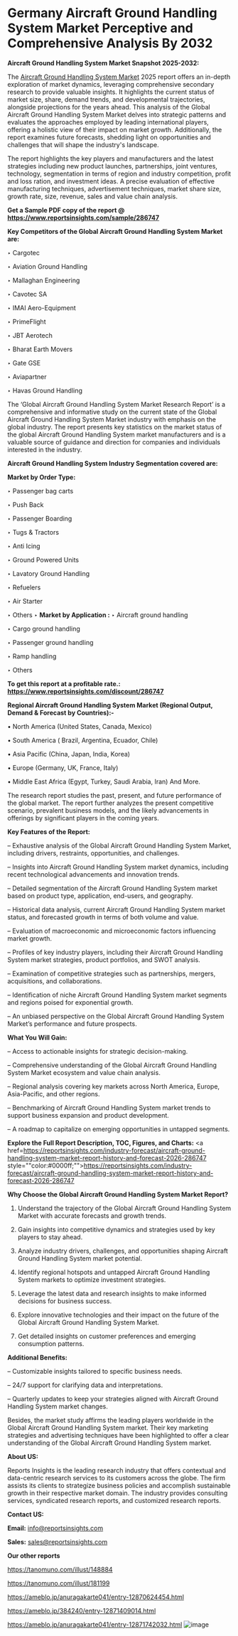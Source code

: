 # Germany Aircraft Ground Handling System Market Perceptive and Comprehensive Analysis By 2032

<strong>Aircraft Ground Handling System Market Snapshot 2025-2032:</strong>

The <a href=https://www.reportsinsights.com/sample/286747>Aircraft Ground Handling System Market</a> 2025 report offers an in-depth exploration of market dynamics, leveraging comprehensive secondary research to provide valuable insights. It highlights the current status of market size, share, demand trends, and developmental trajectories, alongside projections for the years ahead. This analysis of the Global Aircraft Ground Handling System Market delves into strategic patterns and evaluates the approaches employed by leading international players, offering a holistic view of their impact on market growth. Additionally, the report examines future forecasts, shedding light on opportunities and challenges that will shape the industry's landscape.

The report highlights the key players and manufacturers and the latest strategies including new product launches, partnerships, joint ventures, technology, segmentation in terms of region and industry competition, profit and loss ration, and investment ideas. A precise evaluation of effective manufacturing techniques, advertisement techniques, market share size, growth rate, size, revenue, sales and value chain analysis.

<strong>Get a Sample PDF copy of the report @ <a href=https://www.reportsinsights.com/sample/286747 style=color:#0000ff;>https://www.reportsinsights.com/sample/286747</a></strong>

<strong>Key Competitors of the Global Aircraft Ground Handling System Market are:</strong>

‣ Cargotec

‣ Aviation Ground Handling

‣ Mallaghan Engineering

‣ Cavotec SA

‣ IMAI Aero-Equipment

‣ PrimeFlight

‣ JBT Aerotech

‣ Bharat Earth Movers

‣ Gate GSE

‣ Aviapartner

‣ Havas Ground Handling

The ‘Global Aircraft Ground Handling System Market Research Report’ is a comprehensive and informative study on the current state of the Global Aircraft Ground Handling System Market industry with emphasis on the global industry. The report presents key statistics on the market status of the global Aircraft Ground Handling System market manufacturers and is a valuable source of guidance and direction for companies and individuals interested in the industry.

<strong>Aircraft Ground Handling System Industry Segmentation covered are:</strong>

<strong>Market by Order Type: </strong>

‣ Passenger bag carts

‣ Push Back

‣ Passenger Boarding

‣ Tugs & Tractors

‣ Anti Icing

‣ Ground Powered Units

‣ Lavatory Ground Handling

‣ Refuelers

‣ Air Starter

‣ Others
‣ 
<strong>Market by Application :</strong>
‣ Aircraft ground handling

‣ Cargo ground handling

‣ Passenger ground handling

‣ Ramp handling

‣ Others

<strong>To get this report at a profitable rate.: <a href=https://www.reportsinsights.com/discount/286747 style=color:#0000ff;>https://www.reportsinsights.com/discount/286747</a></strong>

<strong>Regional Aircraft Ground Handling System Market (Regional Output, Demand &amp; Forecast by Countries):-</strong>

• North America (United States, Canada, Mexico)

• South America ( Brazil, Argentina, Ecuador, Chile)

• Asia Pacific (China, Japan, India, Korea)

• Europe (Germany, UK, France, Italy)

• Middle East Africa (Egypt, Turkey, Saudi Arabia, Iran) And More.

The research report studies the past, present, and future performance of the global market. The report further analyzes the present competitive scenario, prevalent business models, and the likely advancements in offerings by significant players in the coming years.

<strong>Key Features of the Report:</strong>

– Exhaustive analysis of the Global Aircraft Ground Handling System Market, including drivers, restraints, opportunities, and challenges.

– Insights into Aircraft Ground Handling System market dynamics, including recent technological advancements and innovation trends.

– Detailed segmentation of the Aircraft Ground Handling System market based on product type, application, end-users, and geography.

– Historical data analysis, current Aircraft Ground Handling System market status, and forecasted growth in terms of both volume and value.

– Evaluation of macroeconomic and microeconomic factors influencing market growth.

– Profiles of key industry players, including their Aircraft Ground Handling System market strategies, product portfolios, and SWOT analysis.

– Examination of competitive strategies such as partnerships, mergers, acquisitions, and collaborations.

– Identification of niche Aircraft Ground Handling System market segments and regions poised for exponential growth.

– An unbiased perspective on the Global Aircraft Ground Handling System Market’s performance and future prospects.

<strong>What You Will Gain:</strong>

– Access to actionable insights for strategic decision-making.

– Comprehensive understanding of the Global Aircraft Ground Handling System Market ecosystem and value chain analysis.

– Regional analysis covering key markets across North America, Europe, Asia-Pacific, and other regions.

– Benchmarking of Aircraft Ground Handling System market trends to support business expansion and product development.

– A roadmap to capitalize on emerging opportunities in untapped segments.

<strong>Explore the Full Report Description, TOC, Figures, and Charts:</strong>
<a href=https://reportsinsights.com/industry-forecast/aircraft-ground-handling-system-market-report-history-and-forecast-2026-286747 style=""color:#0000ff;"">https://reportsinsights.com/industry-forecast/aircraft-ground-handling-system-market-report-history-and-forecast-2026-286747</a>

<strong>Why Choose the Global Aircraft Ground Handling System Market Report?</strong>

1. Understand the trajectory of the Global Aircraft Ground Handling System Market with accurate forecasts and growth trends.

2. Gain insights into competitive dynamics and strategies used by key players to stay ahead.

3. Analyze industry drivers, challenges, and opportunities shaping Aircraft Ground Handling System market potential.

4. Identify regional hotspots and untapped Aircraft Ground Handling System markets to optimize investment strategies.

5. Leverage the latest data and research insights to make informed decisions for business success.

6. Explore innovative technologies and their impact on the future of the Global Aircraft Ground Handling System Market.

7. Get detailed insights on customer preferences and emerging consumption patterns.

<strong>Additional Benefits:</strong>

– Customizable insights tailored to specific business needs.

– 24/7 support for clarifying data and interpretations.

– Quarterly updates to keep your strategies aligned with Aircraft Ground Handling System market changes.

Besides, the market study affirms the leading players worldwide in the Global Aircraft Ground Handling System market. Their key marketing strategies and advertising techniques have been highlighted to offer a clear understanding of the Global Aircraft Ground Handling System market.

<strong><strong>About US</strong>:</strong>

Reports Insights is the leading research industry that offers contextual and data-centric research services to its customers across the globe. The firm assists its clients to strategize business policies and accomplish sustainable growth in their respective market domain. The industry provides consulting services, syndicated research reports, and customized research reports.

<strong>Contact US:</strong>

<p class=><b>Email:</b> <a href=mailto:info@reportsinsights.com>info@reportsinsights.com</a></p>
<p class=><b>Sales:</b> <a href=mailto:sales@reportsinsights.com>sales@reportsinsights.com</a></p>

<strong>Our other reports</strong>

<a href=https://tanomuno.com/illust/148884>https://tanomuno.com/illust/148884</a>

<a href=https://tanomuno.com/illust/181199>https://tanomuno.com/illust/181199</a>

<a href=https://ameblo.jp/anuragakarte041/entry-12870624454.html>https://ameblo.jp/anuragakarte041/entry-12870624454.html</a>

<a href=https://ameblo.jp/384240/entry-12871409014.html>https://ameblo.jp/384240/entry-12871409014.html</a>

<a href=https://ameblo.jp/anuragakarte041/entry-12871742032.html>https://ameblo.jp/anuragakarte041/entry-12871742032.html</a>
![image](https://github.com/user-attachments/assets/8e78152e-fa80-4dad-8e63-0f16d2194f73)
